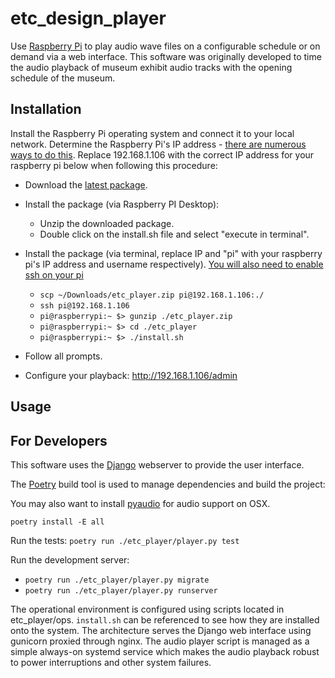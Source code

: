 # etc_design_player

Use [Raspberry Pi](https://www.raspberrypi.com/) to play audio wave files on a 
configurable schedule or on demand via a web interface. This software was 
originally developed to time the audio playback of museum exhibit audio tracks
with the opening schedule of the museum.


## Installation

Install the Raspberry Pi operating system and connect it to your local network.
Determine the Raspberry Pi's IP address - [there are numerous ways to do this](https://letmegooglethat.com/?q=How+do+I+determine+my+Raspberry+PI%27s+IP+address%3F).
Replace 192.168.1.106 with the correct IP address for your raspberry pi below 
when following this procedure:

 - Download the [latest package](https://github.com/bckohan/etc_design_player/raw/main/etc_player.zip).
 - Install the package (via Raspberry PI Desktop):
    * Unzip the downloaded package.
    * Double click on the install.sh file and select "execute in terminal".
 - Install the package (via terminal, replace IP and "pi" with your raspberry 
   pi's IP address and username respectively). 
   [You will also need to enable ssh on your pi](https://letmegooglethat.com/?q=enable+ssh+on+raspberry+pi)
   
    * `scp ~/Downloads/etc_player.zip pi@192.168.1.106:./`
    * `ssh pi@192.168.1.106`
    * `pi@raspberrypi:~ $> gunzip ./etc_player.zip`
    * `pi@raspberrypi:~ $> cd ./etc_player`
    * `pi@raspberrypi:~ $> ./install.sh`
 - Follow all prompts.
 - Configure your playback: http://192.168.1.106/admin

## Usage



## For Developers

This software uses the [Django](https://www.djangoproject.com/) webserver to 
provide the user interface.

The [Poetry](https://python-poetry.org/) build tool is used to manage 
dependencies and build the project:

You may also want to install [pyaudio](https://pypi.org/project/PyAudio/) for 
audio support on OSX.

`poetry install -E all`

Run the tests:
`poetry run ./etc_player/player.py test`

Run the development server:
   * `poetry run ./etc_player/player.py migrate`
   * `poetry run ./etc_player/player.py runserver`

The operational environment is configured using scripts located in 
etc_player/ops. ``install.sh`` can be referenced to see how they are installed 
onto the system. The architecture serves the Django web interface using 
gunicorn proxied through nginx. The audio player script is managed as a simple 
always-on systemd service which makes the audio playback robust to power 
interruptions and other system failures.
